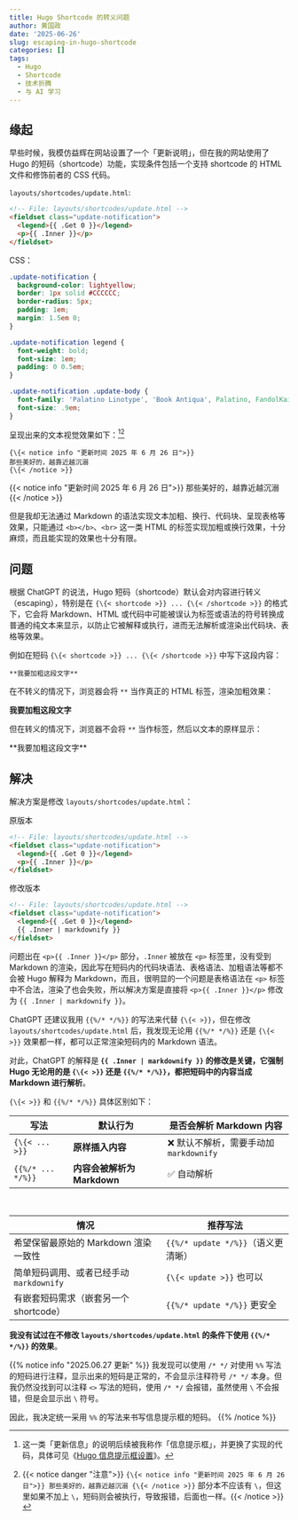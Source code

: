```yaml
---
title: Hugo Shortcode 的转义问题
author: 黄国政
date: '2025-06-26'
slug: escaping-in-hugo-shortcode
categories: []
tags:
  - Hugo
  - Shortcode
  - 技术折腾
  - 与 AI 学习
---
```


<!--more-->

## 缘起

早些时候，我模仿益辉在网站设置了一个「更新说明」，但在我的网站使用了 Hugo 的短码（shortcode）功能，实现条件包括一个支持 shortcode 的 HTML 文件和修饰前者的 CSS 代码。

`layouts/shortcodes/update.html`:

```html
<!-- File: layouts/shortcodes/update.html -->
<fieldset class="update-notification">
  <legend>{{ .Get 0 }}</legend>
  <p>{{ .Inner }}</p>
</fieldset>
```

CSS：

```css
.update-notification {
  background-color: lightyellow;
  border: 1px solid #CCCCCC;
  border-radius: 5px;
  padding: 1em;
  margin: 1.5em 0;
}

.update-notification legend {
  font-weight: bold;
  font-size: 1em;
  padding: 0 0.5em;
}

.update-notification .update-body {
  font-family: 'Palatino Linotype', 'Book Antiqua', Palatino, FandolKai, serif;
  font-size: .9em;
}
```

呈现出来的文本视觉效果如下：[^notice][^warning]

[^notice]: 这一类「更新信息」的说明后续被我称作「信息提示框」，并更换了实现的代码，具体可见《[Hugo 信息提示框设置](https://guozheng.rbind.io/project/hugo-info-grid/)》。
[^warning]: {{< notice danger "注意">}} `{\{< notice info "更新时间 2025 年 6 月 26 日">}}
那些美好的，越靠近越沉溺
{\{< /notice >}}` 部分本不应该有 `\`，但这里如果不加上 `\`，短码则会被执行，导致报错，后面也一样。{{< /notice >}}

<div class="highlight-block">

```
{\{< notice info "更新时间 2025 年 6 月 26 日">}}
那些美好的，越靠近越沉溺
{\{< /notice >}}
```

{{< notice info "更新时间 2025 年 6 月 26 日">}}
那些美好的，越靠近越沉溺
{{< /notice >}}

</div>

但是我却无法通过 Markdown 的语法实现文本加粗、换行、代码块、呈现表格等效果，只能通过 `<b></b>`、`<br>` 这一类 HTML 的标签实现加粗或换行效果，十分麻烦，而且能实现的效果也十分有限。

## 问题

根据 ChatGPT 的说法，Hugo 短码（shortcode）默认会对内容进行转义（escaping），特别是在 `{\{< shortcode >}} ... {\{< /shortcode >}}` 的格式下，它会将 Markdown、HTML 或代码中可能被误认为标签或语法的符号转换成普通的纯文本来显示，以防止它被解释或执行，进而无法解析或渲染出代码块、表格等效果。

例如在短码 `{\{< shortcode >}} ... {\{< /shortcode >}}` 中写下这段内容：

```
**我要加粗这段文字**
```

在不转义的情况下，浏览器会将 `**` 当作真正的 HTML 标签，渲染加粗效果：

<div class="highlight-block">

**我要加粗这段文字**

</div>

但在转义的情况下，浏览器不会将 `**` 当作标签，然后以文本的原样显示：

<div class="highlight-block">

\*\*我要加粗这段文字*\*

</div>

## 解决

解决方案是修改 `layouts/shortcodes/update.html`：

<div class="highlight-block">

原版本
```html
<!-- File: layouts/shortcodes/update.html -->
<fieldset class="update-notification">
  <legend>{{ .Get 0 }}</legend>
  <p>{{ .Inner }}</p>
</fieldset>
```

修改版本
```html
<!-- File: layouts/shortcodes/update.html -->
<fieldset class="update-notification">
  <legend>{{ .Get 0 }}</legend>
  {{ .Inner | markdownify }}
</fieldset>
```

</div>

问题出在 `<p>{{ .Inner }}</p>` 部分，`.Inner` 被放在 `<p>` 标签里，没有受到 Markdown 的渲染，因此写在短码内的代码块语法、表格语法、加粗语法等都不会被 Hugo 解释为 Markdown，而且，很明显的一个问题是表格语法在 `<p>` 标签中不合法，渲染了也会失败，所以解决方案是直接将 `<p>{{ .Inner }}</p>` 修改为 `{{ .Inner | markdownify }}`。

ChatGPT 还建议我用 `{{%/* */%}}` 的写法来代替 `{\{< >}}`，但在修改 `layouts/shortcodes/update.html` 后，我发现无论用 `{{%/* */%}}` 还是 `{\{< >}}` 效果都一样，都可以正常渲染短码内的 Markdown 语法。

对此，ChatGPT 的解释是<b> `{{ .Inner | markdownify }}` 的修改是关键，它强制 Hugo 无论用的是 `{\{< >}}` 还是 `{{%/* */%}}`，都把短码中的内容当成 Markdown 进行解析</b>。

`{\{< >}}` 和 `{{%/* */%}}` 具体区别如下：

| 写法            | 默认行为                 | 是否会解析 Markdown 内容           |
| ------------- | -------------------- | --------------------------- |
| `{\{< ... >}}` | **原样插入内容**           | ❌ 默认不解析，需要手动加 `markdownify` |
| `{{%/* ... */%}}` | **内容会被解析为 Markdown** | ✅ 自动解析                      |

<br>

| 情况                          | 推荐写法                    |
| --------------------------- | ----------------------- |
| 希望保留最原始的 Markdown 渲染一致性     | `{{%/* update */%}}`（语义更清晰） |
| 简单短码调用、或者已经手动 `markdownify` | `{\{< update >}}` 也可以    |
| 有嵌套短码需求（嵌套另一个 shortcode）    | `{{%/* update */%}}` 更安全    |

**我没有试过在不修改 `layouts/shortcodes/update.html` 的条件下使用 `{{%/* */%}}` 的效果**。

{{% notice info "2025.06.27 更新" %}}
我发现可以使用 `/* */` 对使用 `%%` 写法的短码进行注释，显示出来的短码是正常的，不会显示注释符号 `/* */` 本身。但我仍然没找到可以注释 `<>` 写法的短码，使用 `/* */` 会报错，虽然使用 `\` 不会报错，但是会显示出 `\` 符号。

因此，我决定统一采用 `%%` 的写法来书写信息提示框的短码。 
{{% /notice %}}